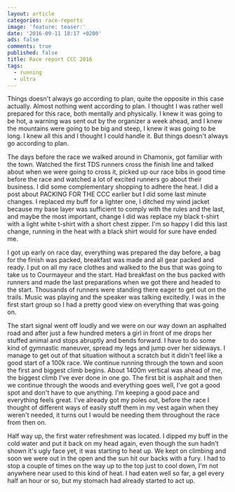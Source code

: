 ```yaml
---
layout: article
categories: race-reports
image: 'feature: teaser:'
date: '2016-09-11 18:17 +0200'
ads: false
comments: true
published: false
title: Race report CCC 2016
tags:
  - running
  - ultra
---
```

Things doesn't always go according to plan, quite the opposite in this case actually. Almost nothing went according to plan. I thought I was rather well prepared for this race, both mentally and physically. I knew it was going to be hot, a warning was sent out by the organizer a week ahead, and I knew the mountains were going to be big and steep, I knew it was going to be long. I knew all this and I thought I could handle it. But things doesn't always go according to plan.

The days before the race we walked around in Chamonix, got familiar with the town. Watched the first TDS runners cross the finish line and talked about when we were going to cross it, picked up our race bibs in good time before the race and watched a lot of excited runners go about their business. I did some complementary shopping to adhere the heat. I did a post about PACKING FOR THE CCC earlier but I did some last minute changes. I replaced my buff for a lighter one, I ditched my wind jacket because my base layer was sufficient to comply with the rules and the last, and maybe the most important, change I did was replace my black t-shirt with a light white t-shirt with a short chest zipper. I'm so happy I did this last change, running in the heat with a black shirt would for sure have ended me.

I got up early on race day, everything was prepared the day before, a bag for the finish was packed, breakfast was made and all gear packed and ready. I put on all my race clothes and walked to the bus that was going to take us to Courmayeur and the start. Had breakfast on the bus packed with runners and made the last preparations when we got there and headed to the start. Thousands of runners were standing there eager to get out on the trails. Music was playing and the speaker was talking excitedly. I was in the first start group so I had a pretty good view on everything that was going on.

The start signal went off loudly and we were on our way down an asphalted road and after just a few hundred meters a girl in front of me drops her stuffed animal and stops abruptly and bends forward. I have to do some kind of gymnastic maneuver, spread my legs and jump over her sideways. I manage to get out of that situation without a scratch but it didn't feel like a good start of a 100k race. We continue running through the town and soon the first and biggest climb begins. About 1400m vertical was ahead of me, the biggest climb I've ever done in one go. The first bit is asphalt and then we continue through the woods and everything goes well, I've got a good spot and don't have to que anything. I'm keeping a good pace and everything feels great. I've already got my poles out, before the race I thought of different ways of easily stuff them in my vest again when they weren't needed, it turns out I would be needing them throughout the race from then on.

Half way up, the first water refreshment was located. I dipped my buff in the cold water and put it back on my head again, even though the sun hadn't shown it's ugly face yet, it was starting to heat up. We kept on climbing and soon we were out in the open and the sun hit our backs with a fury. I had to stop a couple of times on the way up to the top just to cool down, I'm not anywhere near used to this kind of heat. I had eaten well so far, a gel every half an hour or so, but my stomach had already started to act up. 

